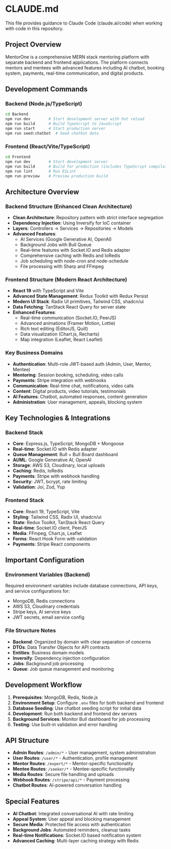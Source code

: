# CLAUDE.md

This file provides guidance to Claude Code (claude.ai/code) when working with code in this repository.

## Project Overview

MentorOne is a comprehensive MERN stack mentoring platform with separate backend and frontend applications. The platform connects mentors and mentees with advanced features including AI chatbot, booking system, payments, real-time communication, and digital products.

## Development Commands

### Backend (Node.js/TypeScript)
```bash
cd Backend
npm run dev        # Start development server with hot reload
npm run build      # Build TypeScript to JavaScript
npm run start      # Start production server
npm run seed:chatbot  # Seed chatbot data
```

### Frontend (React/Vite/TypeScript)
```bash
cd Frontend
npm run dev        # Start development server
npm run build      # Build for production (includes TypeScript compilation)
npm run lint       # Run ESLint
npm run preview    # Preview production build
```

## Architecture Overview

### Backend Structure (Enhanced Clean Architecture)
- **Clean Architecture**: Repository pattern with strict interface segregation
- **Dependency Injection**: Using Inversify for IoC container
- **Layers**: Controllers → Services → Repositories → Models
- **Advanced Features**:
  - AI Services (Google Generative AI, OpenAI)
  - Background Jobs with Bull Queue
  - Real-time features with Socket.IO and Redis adapter
  - Comprehensive caching with Redis and IoRedis
  - Job scheduling with node-cron and node-schedule
  - File processing with Sharp and FFmpeg

### Frontend Structure (Modern React Architecture)
- **React 19** with TypeScript and Vite
- **Advanced State Management**: Redux Toolkit with Redux Persist
- **Modern UI Stack**: Radix UI primitives, Tailwind CSS, shadcn/ui
- **Data Fetching**: TanStack React Query for server state
- **Enhanced Features**:
  - Real-time communication (Socket.IO, PeerJS)
  - Advanced animations (Framer Motion, Lottie)
  - Rich text editing (EditorJS, Quill)
  - Data visualization (Chart.js, Recharts)
  - Map integration (Leaflet, React Leaflet)

### Key Business Domains
- **Authentication**: Multi-role JWT-based auth (Admin, User, Mentor, Mentee)
- **Mentoring**: Session booking, scheduling, video calls
- **Payments**: Stripe integration with webhooks
- **Communication**: Real-time chat, notifications, video calls
- **Content**: Digital products, video tutorials, testimonials
- **AI Features**: Chatbot, automated responses, content generation
- **Administration**: User management, appeals, blocking system

## Key Technologies & Integrations

### Backend Stack
- **Core**: Express.js, TypeScript, MongoDB + Mongoose
- **Real-time**: Socket.IO with Redis adapter
- **Queue Management**: Bull + Bull Board dashboard
- **AI/ML**: Google Generative AI, OpenAI
- **Storage**: AWS S3, Cloudinary, local uploads
- **Caching**: Redis, IoRedis
- **Payments**: Stripe with webhook handling
- **Security**: JWT, bcrypt, rate limiting
- **Validation**: Joi, Zod, Yup

### Frontend Stack
- **Core**: React 19, TypeScript, Vite
- **Styling**: Tailwind CSS, Radix UI, shadcn/ui
- **State**: Redux Toolkit, TanStack React Query
- **Real-time**: Socket.IO client, PeerJS
- **Media**: FFmpeg, Chart.js, Leaflet
- **Forms**: React Hook Form with validation
- **Payments**: Stripe React components

## Important Configuration

### Environment Variables (Backend)
Required environment variables include database connections, API keys, and service configurations for:
- MongoDB, Redis connections
- AWS S3, Cloudinary credentials
- Stripe keys, AI service keys
- JWT secrets, email service config

### File Structure Notes
- **Backend**: Organized by domain with clear separation of concerns
- **DTOs**: Data Transfer Objects for API contracts
- **Entities**: Business domain models
- **Inversify**: Dependency injection configuration
- **Jobs**: Background job processing
- **Queue**: Job queue management and monitoring

## Development Workflow

1. **Prerequisites**: MongoDB, Redis, Node.js
2. **Environment Setup**: Configure `.env` files for both backend and frontend
3. **Database Seeding**: Use chatbot seeding script for initial data
4. **Development**: Run both backend and frontend dev servers
5. **Background Services**: Monitor Bull dashboard for job processing
6. **Testing**: Use built-in validation and error handling

## API Structure

- **Admin Routes**: `/admin/*` - User management, system administration
- **User Routes**: `/user/*` - Authentication, profile management
- **Mentor Routes**: `/expert/*` - Mentor-specific functionality
- **Mentee Routes**: `/seeker/*` - Mentee-specific functionality
- **Media Routes**: Secure file handling and uploads
- **Webhook Routes**: `/stripe/api/*` - Payment processing
- **Chatbot Routes**: AI-powered conversation handling

## Special Features

- **AI Chatbot**: Integrated conversational AI with rate limiting
- **Appeal System**: User appeal and blocking management
- **Secure Media**: Protected file access with authentication
- **Background Jobs**: Automated reminders, cleanup tasks
- **Real-time Notifications**: Socket.IO based notification system
- **Advanced Caching**: Multi-layer caching strategy with Redis